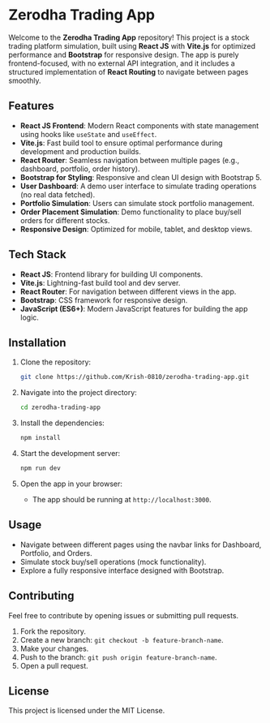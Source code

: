 # Zerodha Trading App

Welcome to the **Zerodha Trading App** repository! This project is a stock trading platform simulation, built using **React JS** with **Vite.js** for optimized performance and **Bootstrap** for responsive design. The app is purely frontend-focused, with no external API integration, and it includes a structured implementation of **React Routing** to navigate between pages smoothly.

## Features

- **React JS Frontend**: Modern React components with state management using hooks like `useState` and `useEffect`.
- **Vite.js**: Fast build tool to ensure optimal performance during development and production builds.
- **React Router**: Seamless navigation between multiple pages (e.g., dashboard, portfolio, order history).
- **Bootstrap for Styling**: Responsive and clean UI design with Bootstrap 5.
- **User Dashboard**: A demo user interface to simulate trading operations (no real data fetched).
- **Portfolio Simulation**: Users can simulate stock portfolio management.
- **Order Placement Simulation**: Demo functionality to place buy/sell orders for different stocks.
- **Responsive Design**: Optimized for mobile, tablet, and desktop views.

## Tech Stack

- **React JS**: Frontend library for building UI components.
- **Vite.js**: Lightning-fast build tool and dev server.
- **React Router**: For navigation between different views in the app.
- **Bootstrap**: CSS framework for responsive design.
- **JavaScript (ES6+)**: Modern JavaScript features for building the app logic.

## Installation

1. Clone the repository:

    ```bash
    git clone https://github.com/Krish-0810/zerodha-trading-app.git
    ```

2. Navigate into the project directory:

    ```bash
    cd zerodha-trading-app
    ```

3. Install the dependencies:

    ```bash
    npm install
    ```

4. Start the development server:

    ```bash
    npm run dev
    ```

5. Open the app in your browser:

    - The app should be running at `http://localhost:3000`.


## Usage

- Navigate between different pages using the navbar links for Dashboard, Portfolio, and Orders.
- Simulate stock buy/sell operations (mock functionality).
- Explore a fully responsive interface designed with Bootstrap.

## Contributing

Feel free to contribute by opening issues or submitting pull requests.

1. Fork the repository.
2. Create a new branch: `git checkout -b feature-branch-name`.
3. Make your changes.
4. Push to the branch: `git push origin feature-branch-name`.
5. Open a pull request.

## License

This project is licensed under the MIT License.


